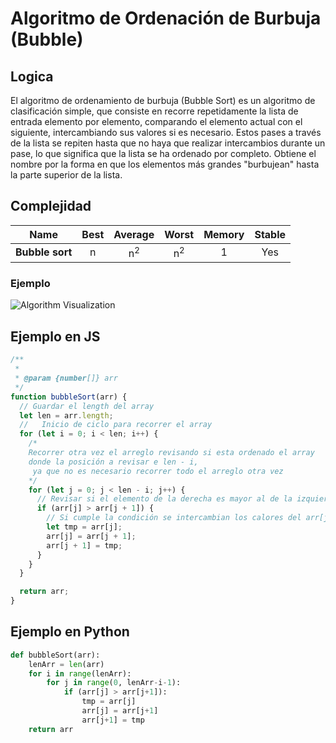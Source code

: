 # Algoritmo de Ordenación de Burbuja (Bubble)

## Logica
El algoritmo de ordenamiento de burbuja (Bubble Sort) es un algoritmo de clasificación simple, que consiste en recorre repetidamente la lista de entrada elemento por elemento, comparando el elemento actual con el siguiente, intercambiando sus valores si es necesario. Estos pases a través de la lista se repiten hasta que no haya que realizar intercambios durante un pase, lo que significa que la lista se ha ordenado por completo. 
Obtiene el nombre por la forma en que los elementos más grandes "burbujean" hasta la parte superior de la lista.

## Complejidad

| Name                  | Best            | Average             | Worst               | Memory    | Stable    
| --------------------- | :-------------: | :-----------------: | :-----------------: | :-------: | :-------: 
| **Bubble sort**       | n               | n<sup>2</sup>       | n<sup>2</sup>       | 1         | Yes       

### Ejemplo
![Algorithm Visualization](https://upload.wikimedia.org/wikipedia/commons/c/c8/Bubble-sort-example-300px.gif)

## Ejemplo en JS
```javascript
/**
 *
 * @param {number[]} arr
 */
function bubbleSort(arr) {
  // Guardar el length del array
  let len = arr.length;
  //   Inicio de ciclo para recorrer el array
  for (let i = 0; i < len; i++) {
    /* 
    Recorrer otra vez el arreglo revisando si esta ordenado el array 
    donde la posición a revisar e len - i,
     ya que no es necesario recorrer todo el arreglo otra vez 
    */
    for (let j = 0; j < len - i; j++) {
      // Revisar si el elemento de la derecha es mayor al de la izquierda
      if (arr[j] > arr[j + 1]) {
        // Si cumple la condición se intercambian los calores del arr[j] pasarlo a arr[j+1] y viceversa
        let tmp = arr[j];
        arr[j] = arr[j + 1];
        arr[j + 1] = tmp;
      }
    }
  }

  return arr;
}
```

## Ejemplo en Python

```py
def bubbleSort(arr):
    lenArr = len(arr)
    for i in range(lenArr):
        for j in range(0, lenArr-i-1):
            if (arr[j] > arr[j+1]):
                tmp = arr[j]
                arr[j] = arr[j+1]
                arr[j+1] = tmp
    return arr
```